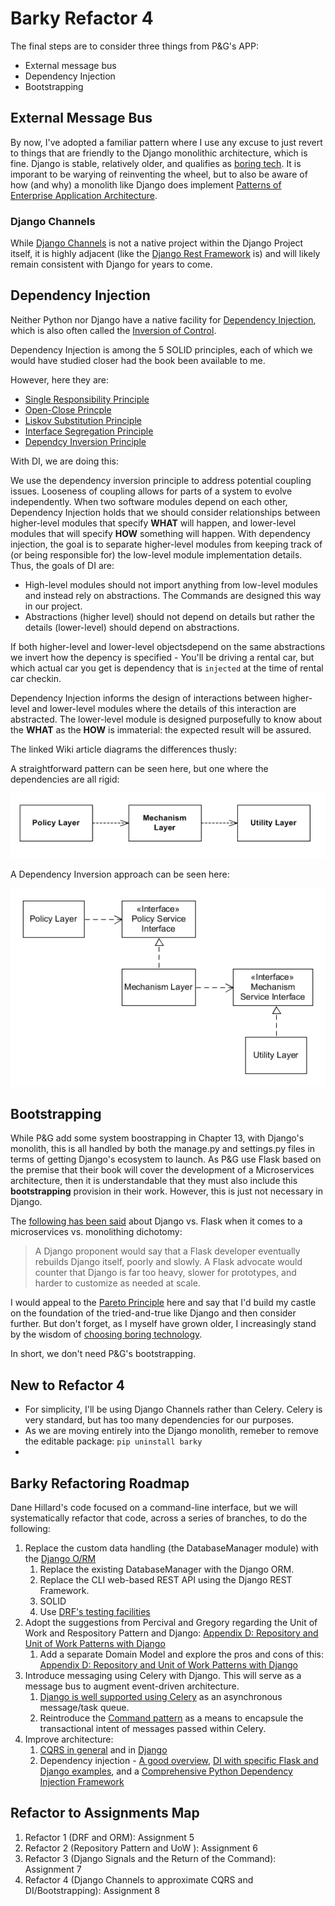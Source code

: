 # Barky Refactor 4

The final steps are to consider three things from P&G's APP:

- External message bus
- Dependency Injection
- Bootstrapping

## External Message Bus

By now, I've adopted a familiar pattern where I use any excuse to just revert to things that are friendly to the Django monolithic architecture, which is fine.  Django is stable, relatively older, and qualifies as [boring tech](https://mcfunley.com/choose-boring-technology).  It is imporant to be warying of reinventing the wheel, but to also be aware of how (and why) a monolith like Django does implement [Patterns of Enterprise Application Architecture](https://martinfowler.com/eaaCatalog/index.html).

### Django Channels

While [Django Channels](https://channels.readthedocs.io/en/latest/) is not a native project within the Django Project itself, it is highly adjacent (like the [Django Rest Framework](https://www.django-rest-framework.org/) is) and will likely remain consistent with Django for years to come.

## Dependency Injection

Neither Python nor Django have a native facility for [Dependency Injection](https://martinfowler.com/articles/injection.html), which is also often called the [Inversion of Control](https://en.wikipedia.org/wiki/Dependency_inversion_principle).

Dependency Injection is among the 5 SOLID principles, each of which we would have studied closer had the book been available to me.

However, here they are:
- [Single Responsibility Principle](https://en.wikipedia.org/wiki/Single_responsibility_principle)
- [Open-Close Princple](https://en.wikipedia.org/wiki/Open%E2%80%93closed_principle)
- [Liskov Substitution Principle](https://en.wikipedia.org/wiki/Liskov_substitution_principle)
- [Interface Segregation Principle](https://en.wikipedia.org/wiki/Interface_segregation_principle)
- [Dependcy Inversion Principle](https://en.wikipedia.org/wiki/Dependency_inversion_principle)

With DI, we are doing this:

We use the dependency inversion principle to address potential coupling issues. Looseness of coupling allows for parts of a system to evolve independently.  When two software modules depend on each other, Dependency Injection holds that we should consider relationships between higher-level modules that specify **WHAT** will happen, and lower-level modules that will specify **HOW** something will happen.  With dependency injection,  the goal is to separate higher-level modules from keeping track of (or being responsible for) the low-level module implementation details. Thus, the goals of DI are:

- High-level modules should not import anything from low-level modules and instead rely on abstractions. The Commands are designed this way in our project.
- Abstractions (higher level) should not depend on details but rather the details (lower-level) should depend on abstractions.

If both higher-level and lower-level objectsdepend on the same abstractions we invert how the depency is specified - You'll be driving a rental car, but which actual car you get is dependency that is `injected` at the time of rental car checkin.

Dependency Injection informs the design of interactions between higher-level and lower-level modules where the details of this interaction are abstracted. The lower-level module is designed purposefully to know about the **WHAT** as the **HOW** is immaterial: the expected result will be assured.

The linked Wiki article diagrams the differences thusly:

A straightforward pattern can be seen here, but one where the dependencies are all rigid:

![Traditional Approach](../../docs/img/Traditional_Layers_Pattern.png)

A Dependency Inversion approach can be seen here:

![DIP Approach](../../docs/img/DIPLayersPattern.png)

## Bootstrapping

While P&G add some system boostrapping in Chapter 13, with Django's monolith, this is all handled by both the manage.py and settings.py files in terms of getting Django's ecosystem to launch.  As P&G use Flask based on the premise that their book will cover the development of a Microservices architecture, then it is understandable that they must also include this **bootstrapping** provision in their work.  However, this is just not necessary in Django.  

The [following has been said](https://learndjango.com/tutorials/flask-vs-django) about Django vs. Flask when it comes to a microservices vs. monolithing dichotomy:

>A Django proponent would say that a Flask developer eventually rebuilds Django itself, poorly and slowly. A Flask advocate would counter that Django is far too heavy, slower for prototypes, and harder to customize as needed at scale.

I would appeal to the [Pareto Principle](https://www.investopedia.com/terms/1/80-20-rule.asp) here and say that I'd build my castle on the foundation of the tried-and-true like Django and then consider further. But don't forget, as I myself have grown older, I increasingly stand by the wisdom of [choosing boring technology](https://mcfunley.com/choose-boring-technology).

In short, we don't need P&G's bootstrapping.

## New to Refactor 4

- For simplicity, I'll be using Django Channels rather than Celery. Celery is very standard, but has too many dependencies for our purposes.
- As we are moving entirely into the Django monolith, remeber to remove the editable package: `pip uninstall barky`
- 

## Barky Refactoring Roadmap

Dane Hillard's code focused on a command-line interface, but we will systematically refactor that code, across a series of branches, to do the following:

1. Replace the custom data handling (the DatabaseManager module) with the [Django O/RM](https://docs.djangoproject.com/en/5.0/topics/db/queries/)
   1. Replace the existing DatabaseManager with the Django ORM.
   1. Replace the CLI web-based REST API using the Django REST Framework.
   1. SOLID
   1. Use [DRF's testing facilities](https://www.django-rest-framework.org/api-guide/testing/#api-test-cases)
1. Adopt the suggestions from Percival and Gregory regarding the Unit of Work and Respository Pattern and Django: [Appendix D: Repository and Unit of Work Patterns with Django](https://www.cosmicpython.com/book/appendix_django.html)
   1. Add a separate Domain Model and explore the pros and cons of this: [Appendix D: Repository and Unit of Work Patterns with Django](https://www.cosmicpython.com/book/appendix_django.html)
1. Introduce messaging using Celery with Django. This will serve as a message bus to augment event-driven architecture.
   1. [Django is well supported using Celery](https://docs.celeryq.dev/en/stable/django/first-steps-with-django.html) as an asynchronous message/task queue.
   1. Reintroduce the [Command pattern](https://refactoring.guru/design-patterns/command) as a means to encapsule the transactional intent of messages passed within Celery.
1. Improve architecture:
   1. [CQRS in general](https://douwevandermeij.medium.com/the-repository-pattern-via-cqrs-with-python-django-elasticsearch-cb38437721d3) and in [Django](https://django-cqrs.readthedocs.io/en/latest/)
   1. Dependency injection - [A good overview](https://thinhdanggroup.github.io/python-dependency-injection/), [DI with specific Flask and Django examples](https://snyk.io/blog/dependency-injection-python/), and a [Comprehensive Python Dependency Injection Framework](https://python-dependency-injector.ets-labs.org/)

## Refactor to Assignments Map

1. Refactor 1 (DRF and ORM): Assignment 5
1. Refactor 2 (Repository Pattern and UoW ): Assignment 6
1. Refactor 3 (Django Signals and the Return of the Command): Assignment 7
1. Refactor 4 (Django Channels to approximate CQRS and DI/Bootstrapping): Assignment 8
